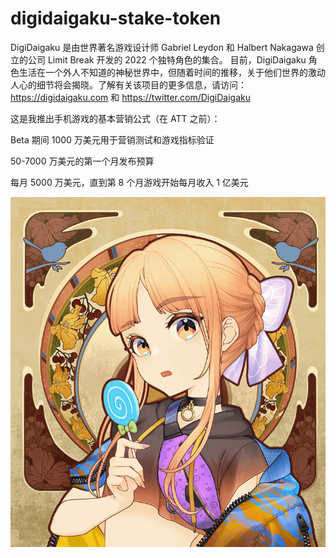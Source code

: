 # digidaigaku-stake-token

DigiDaigaku 是由世界著名游戏设计师 Gabriel Leydon 和 Halbert Nakagawa 创立的公司 Limit Break 开发的 2022 个独特角色的集合。 目前，DigiDaigaku 角色生活在一个外人不知道的神秘世界中，但随着时间的推移，关于他们世界的激动人心的细节将会揭晓。了解有关该项目的更多信息，请访问：https://digidaigaku.com 和 https://twitter.com/DigiDaigaku

这是我推出手机游戏的基本营销公式（在 ATT 之前）：

Beta 期间 1000 万美元用于营销测试和游戏指标验证

50-7000 万美元的第一个月发布预算

每月 5000 万美元，直到第 8 个月游戏开始每月收入 1 亿美元

![NFT](微信截图_20220902170603.png)


